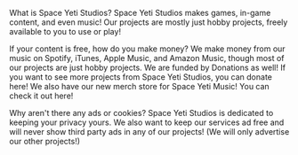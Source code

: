 What is Space Yeti Studios?
Space Yeti Studios makes games, in-game content, and even music! Our projects are mostly just hobby projects, freely available to you to use or play!

If your content is free, how do you make money?
We make money from our music on Spotify, iTunes, Apple Music, and Amazon Music, though most of our projects are just hobby projects. We are funded by Donations as well! If you want to see more projects from Space Yeti Studios, you can donate here! We also have our new merch store for Space Yeti Music! You can check it out here!

Why aren't there any ads or cookies?
Space Yeti Studios is dedicated to keeping your privacy yours. We also want to keep our services ad free and will never show third party ads in any of our projects! (We will only advertise our other projects!)
